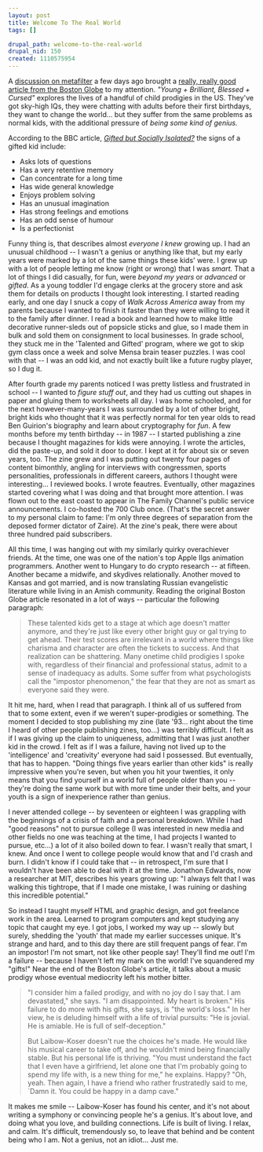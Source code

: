 ```yaml
--- 
layout: post
title: Welcome To The Real World
tags: []

drupal_path: welcome-to-the-real-world
drupal_nid: 150
created: 1110575954
---
```

A <a href="http://www.metafilter.com/mefi/40321">discussion on metafilter</a> a few days ago brought a <a href="http://www.boston.com/news/globe/magazine/articles/2005/03/06/young__brilliant_blessed__cursed/">really, really good article from the Boston Globe</a> to my attention. <em>"Young + Brilliant, Blessed + Cursed" </em> explores the lives of a handful of child prodigies in the US. They've got sky-high IQs, they were chatting with adults before their first birthdays, they want to change the world... but they suffer from the same problems as normal kids, with the additional pressure of <em>being some kind of genius.</em>

According to the BBC article, <em><a href="http://news.bbc.co.uk/1/hi/education/817339.stm">Gifted but Socially Isolated?</a></em> the signs of a gifted kid include:

<ul>
<li>Asks lots of questions</li>
<li>Has a very retentive memory</li>
<li>Can concentrate for a long time</li>
<li>Has wide general knowledge</li>
<li>Enjoys problem solving</li>
<li>Has an unusual imagination</li>
<li>Has strong feelings and emotions</li>
<li>Has an odd sense of humour</li>
<li>Is a perfectionist</li>
</ul>

Funny thing is, that describes almost <em>everyone I knew</em> growing up. I had an unusual childhood -- I wasn't a genius or anything like that, but my early years were marked by a lot of the same things these kids' were. I grew up with a lot of people letting me know (right or wrong) that I was <em>smart.</em> That a lot of things I did casually, for fun, were <em>beyond my years</em> or <em>advanced</em> or <em>gifted</em>. As a young toddler I'd engage clerks at the grocery store and ask them for details on products I thought look interesting. I started reading early, and one day I snuck a copy of <em>Walk Across America</em> away from my parents because I wanted to finish it faster than they were willing to read it to the family after dinner. I read a book and learned how to make little decorative runner-sleds out of popsicle sticks and glue, so I made them in bulk and sold them on consignment to local businesses. In grade school, they stuck me in the 'Talented and Gifted' program, where we got to skip gym class once a week and solve Mensa brain teaser puzzles. I was cool with that -- I was an odd kid, and not exactly built like a future rugby player, so I dug it.

After fourth grade my parents noticed I was pretty listless and frustrated in school -- I wanted to <em>figure stuff out</em>, and they had us cutting out shapes in paper and gluing them to worksheets all day. I was home schooled, and for the next however-many-years I was surrounded by a lot of other bright, bright kids who thought that it was perfectly normal for ten year olds to read Ben Guirion's biography and learn about cryptography for <em>fun</em>. A few months before my tenth birthday -- in 1987 -- I started publishing a zine because I thought magazines for kids were annoying. I wrote the articles, did the paste-up, and sold it door to door. I kept at it for about six or seven years, too. The zine grew and I was putting out twenty four pages of content bimonthly, angling for interviews with congressmen, sports personalities, professionals in different careers, authors I thought were interesting... I reviewed books. I wrote feautres. Eventually, other magazines started covering what I was doing and that brought more attention. I was flown out to the east coast to appear in The Family Channel's public service announcements. I co-hosted the 700 Club once. (That's the secret answer to my personal claim to fame: I'm only three degrees of separation from the deposed former dictator of Zaire). At the zine's peak, there were about three hundred paid subscribers.

All this time, I was hanging out with my similarly quirky overachiever friends. At the time, one was one of the nation's top Apple IIgs animation programmers. Another went to Hungary to do crypto research -- at fifteen. Another became a midwife, and skydives relationally. Another moved to Kansas and got married, and is now translating Russian evangelistic literature while living in an Amish community. Reading the original Boston Globe article resonated in a lot of ways -- particular the following paragraph:

<blockquote>These talented kids get to a stage at which age doesn't matter anymore, and they're just like every other bright guy or gal trying to get ahead. Their test scores are irrelevant in a world where things like charisma and character are often the tickets to success. And that realization can be shattering. Many onetime child prodigies I spoke with, regardless of their financial and professional status, admit to a sense of inadequacy as adults. Some suffer from what psychologists call the "impostor phenomenon," the fear that they are not as smart as everyone said they were.</blockquote>

It hit me, hard, when I read that paragraph. I think all of us suffered from that to some extent, even if we weren't super-prodigies or something. The moment I decided to stop publishing my zine (late '93... right about the time I heard of other people publishing zines, too...) was terribly difficult. I felt as if I was giving up the claim to uniqueness, admitting that I was just another kid in the crowd. I felt as if I was a failure, having not lived up to the 'intelligence' and 'creativity' everyone had said I possessed. But eventually, that has to happen. "Doing things five years earlier than other kids" is really impressive when you're seven, but when you hit your twenties, it only means that you find yourself in a world full of people older than you -- they're doing the same work but with more time under their belts, and your youth is a sign of inexperience rather than genius.

I never attended college -- by seventeen or eighteen I was grappling with the beginnings of a crisis of faith and a personal breakdown. While I had "good reasons" not to pursue college (I was interested in new media and other fields no one was teaching at the time, I had projects I wanted to pursue, etc...) a lot of it also boiled down to fear. I wasn't really that smart, I knew. And once I went to college people would know that and I'd crash and burn. I didn't know if I could take that -- in retrospect, I'm sure that I wouldn't have been able to deal with it at the time. Jonathon Edwards, now a researcher at MIT, describes his years growing up: "I always felt that I was walking this tightrope, that if I made one mistake, I was ruining or dashing this incredible potential."

So instead I taught myself HTML and graphic design, and got freelance work in the area. Learned to program computers and kept studying any topic that caught my eye. I got jobs, I worked my way up -- slowly but surely, shedding the 'youth' that made my earlier successes unique. It's strange and hard, and to this day there are still frequent pangs of fear. I'm an impostor! I'm not smart, not like other people say! They'll find me out! I'm a failure -- because I haven't left my mark on the world! I've squandered my "gifts!" Near the end of the Boston Globe's article, it talks about a music prodigy whose eventual mediocrity left his mother bitter.

<blockquote>"I consider him a failed prodigy, and with no joy do I say that. I am devastated," she says. "I am disappointed. My heart is broken." His failure to do more with his gifts, she says, is "the world's loss." In her view, he is deluding himself with a life of trivial pursuits: "He is jovial. He is amiable. He is full of self-deception."

But Laibow-Koser doesn't rue the choices he's made. He would like his musical career to take off, and he wouldn't mind being financially stable. But his personal life is thriving. "You must understand the fact that I even have a girlfriend, let alone one that I'm probably going to spend my life with, is a new thing for me," he explains. Happy? "Oh, yeah. Then again, I have a friend who rather frustratedly said to me, `Damn it. You could be happy in a damp cave."</blockquote>

It makes me smile -- Laibow-Koser has found his center, and it's not about writing a symphony or convincing people he's a genius. It's about love, and doing what you love, and building connections. Life is built of living. I relax, and calm. It's difficult, tremendously so, to leave that behind and be content being who I am. Not a genius, not an idiot... Just me. 
